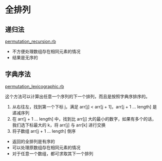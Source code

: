 # 全排列

## 递归法

[permutation_recursion.rb](./permutation_recursion.rb)

- 不方便处理数组存在相同元素的情况
- 结果是无序的

## 字典序法

[permutation_lexicographic.rb](./permutation_lexicographic.rb)

这个方法可以计算出任意一个序列的下一个排列，而且是按照字典序排序的。

1. 从右往左，找到第一个下标 j，满足 arr[j] < arr[j + 1]，arr[j + 1 ... length] 是递减序列
2. 在 arr[j + 1 ... length] 中，找到比 arr[j] 大的最小的数字，如果有多个的话，我们选下标最大的 k，将 arr[j] 与 arr[k] 进行交换
3. 将子数组 arr[j + 1 ... length] 倒序

- 返回的全排列是有序的
- 可以处理原数组存在相同元素的情况
- 对于任意一个数组，都可求取其下一个排列
